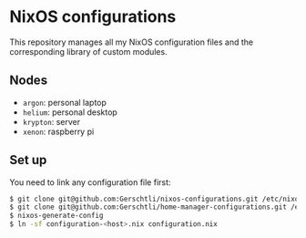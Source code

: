 # NixOS configurations

This repository manages all my NixOS configuration files and the corresponding library of custom
modules.

## Nodes

* `argon`: personal laptop
* `helium`: personal desktop
* `krypton`: server
* `xenon`: raspberry pi

## Set up

You need to link any configuration file first:
```bash
$ git clone git@github.com:Gerschtli/nixos-configurations.git /etc/nixos
$ git clone git@github.com:Gerschtli/home-manager-configurations.git /etc/nixos/home-manager-configurations
$ nixos-generate-config
$ ln -sf configuration-<host>.nix configuration.nix
```
